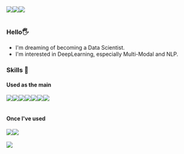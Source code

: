 <div align="left">
  
<div style="display:flex; flex-direction:row;">
    <a href="https://www.instagram.com/01j_kr/">
        <img src="https://img.shields.io/badge/Instagram-E4405F?style=for-the-badge&logo=Instagram&logoColor=white"> 
    </a>
    <a href="mailto:pej0918@ewhain.net">
        <img src="https://img.shields.io/badge/Gmail-EA4335?style=for-the-badge&logo=Gmail&logoColor=white"> 
    </a>
   <a href="https://pej2834.tistory.com">
        <img src="https://img.shields.io/badge/Tistory-000000?style=for-the-badge&logo=Tistory&logoColor=white"> 
    </a>
</div><br>
  
### Hello🖐️
* I'm dreaming of becoming a Data Scientist.
* I'm interested in DeepLearning, especially Multi-Modal and NLP.

    
### Skills 🔨
#### Used as the  main
<div style="display:flex; flex-direction:row;">
    <img src="https://img.shields.io/badge/python-3776AB?style=flat-square&logo=python&logoColor=white"> 
    <img src="https://img.shields.io/badge/Pytorch-EE4C2C?style=flat&logo=pytorch&logoColor=white"/>
    <img src="https://img.shields.io/badge/MySQL-4479A1?style=flat&logo=mysql&logoColor=white"/>
    <img src="https://img.shields.io/badge/html5-E34F26?style=flat-square&logo=html5&logoColor=white"> 
    <img src="https://img.shields.io/badge/css-1572B6?style=flat-square&logo=css3&logoColor=white"> 
    <img src="https://img.shields.io/badge/javascript-F7DF1E?style=flat-square&logo=javascript&logoColor=black"> 
    <img src="https://img.shields.io/badge/bootstrap-7952B3?style=flat-square&logo=bootstrap&logoColor=white">
</div><br>

#### Once I've used
<div style="display:flex; flex-direction:row;">
      <img src="https://img.shields.io/badge/Java-007396?style=for-the-badge&logo=Java&logoColor=white"> 
    <!--<img src="https://img.shields.io/badge/Gradle-02303A?style=for-the-badge&logo=gradle&logoColor=white"> -->
    <img src="https://img.shields.io/badge/oracle-F80000?style=for-the-badge&logo=oracle&logoColor=white"> 
</div><br>
</div>
<a href="https://github.com/pej0918/github-readme-stats">
  <img src="https://github-readme-stats.vercel.app/api?username=pej0918&show_icons=true&theme=graywhite&hide_border=true&count_private=true" />
</a>
